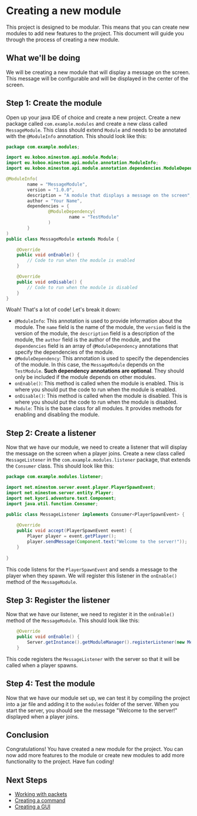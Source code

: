 # Creating a new module

This project is designed to be modular. This means that you can create new modules to add new features to the project. This document will guide you through the process of creating a new module.

## What we'll be doing

We will be creating a new module that will display a message on the screen. This message will be configurable and will be displayed in the center of the screen.

## Step 1: Create the module

Open up your java IDE of choice and create a new project. Create a new package called `com.example.modules` and create a new class called `MessageModule`. This class should extend `Module` and needs to be annotated with the `@ModuleInfo` annotation. This should look like this:

```java
package com.example.modules;

import eu.koboo.minestom.api.module.Module;
import eu.koboo.minestom.api.module.annotation.ModuleInfo;
import eu.koboo.minestom.api.module.annotation.dependencies.ModuleDependency;

@ModuleInfo(
        name = "MessageModule", 
        version = "1.0.0",
        description = "A module that displays a message on the screen",
        author = "Your Name",
        dependencies = {
                @ModuleDependency(
                        name = "TestModule"
                )
        }
)
public class MessageModule extends Module {

    @Override
    public void onEnable() {
        // Code to run when the module is enabled
    }

    @Override
    public void onDisable() {
        // Code to run when the module is disabled
    }
}
```

Woah! That's a lot of code! Let's break it down:

- `@ModuleInfo`: This annotation is used to provide information about the module. The `name` field is the name of the module, the `version` field is the version of the module, the `description` field is a description of the module, the `author` field is the author of the module, and the `dependencies` field is an array of `@ModuleDependency` annotations that specify the dependencies of the module.
- `@ModuleDependency`: This annotation is used to specify the dependencies of the module. In this case, the `MessageModule` depends on the `TestModule`. **Such dependency annotations are optional**. They should only be included if the module depends on other modules.
- `onEnable()`: This method is called when the module is enabled. This is where you should put the code to run when the module is enabled.
- `onDisable()`: This method is called when the module is disabled. This is where you should put the code to run when the module is disabled.
- `Module`: This is the base class for all modules. It provides methods for enabling and disabling the module.

## Step 2: Create a listener

Now that we have our module, we need to create a listener that will display the message on the screen when a player joins. Create a new class called `MessageListener` in the `com.example.modules.listener` package, that extends the `Consumer` class. This should look like this:

```java
package com.example.modules.listener;

import net.minestom.server.event.player.PlayerSpawnEvent;
import net.minestom.server.entity.Player;
import net.kyori.adventure.text.Component;
import java.util.function.Consumer;

public class MessageListener implements Consumer<PlayerSpawnEvent> {
    
    @Override
    public void accept(PlayerSpawnEvent event) {
        Player player = event.getPlayer();
        player.sendMessage(Component.text("Welcome to the server!"));
    }
    
}
```

This code listens for the `PlayerSpawnEvent` and sends a message to the player when they spawn. We will register this listener in the `onEnable()` method of the `MessageModule`.

## Step 3: Register the listener

Now that we have our listener, we need to register it in the `onEnable()` method of the `MessageModule`. This should look like this:

```java
    @Override
    public void onEnable() {
        Server.getInstance().getModuleManager().registerListener(new MessageListener());
    }
```

This code registers the `MessageListener` with the server so that it will be called when a player spawns.

## Step 4: Test the module

Now that we have our module set up, we can test it by compiling the project into a jar file and adding it to the `modules` folder of the server. When you start the server, you should see the message "Welcome to the server!" displayed when a player joins.

## Conclusion

Congratulations! You have created a new module for the project. You can now add more features to the module or create new modules to add more functionality to the project. Have fun coding!

## Next Steps

- [Working with packets](working-with-packets.md)
- [Creating a command](creating-a-command.md)
- [Creating a GUI](creating-a-gui.md)
